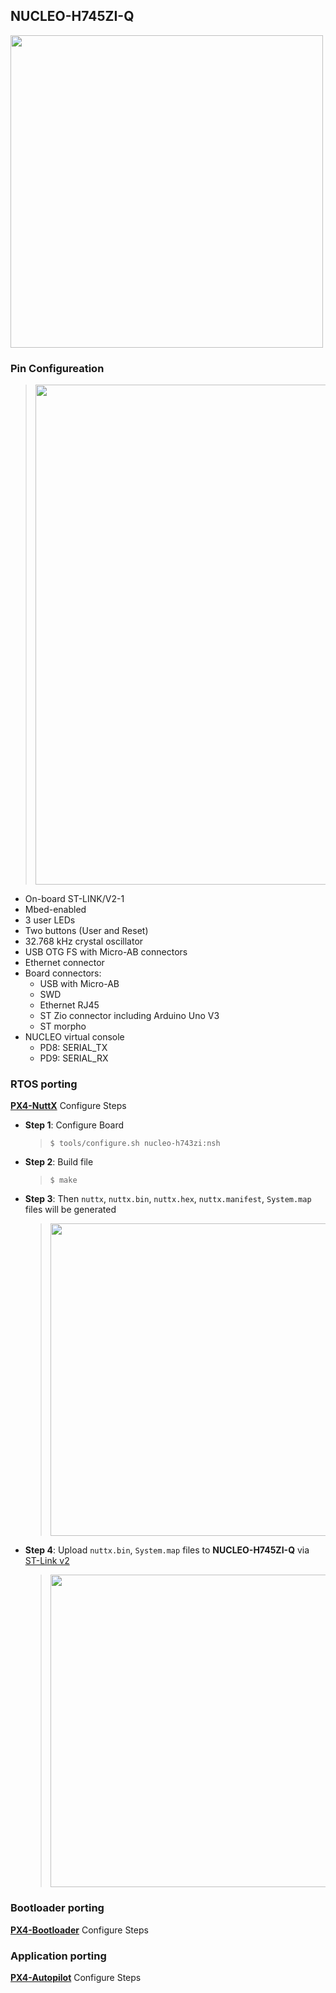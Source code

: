 ## NUCLEO-H745ZI-Q
<img title="NUCLEO-H745ZI-Q" alt="" src="https://user-images.githubusercontent.com/20378368/119439137-b5d1d280-bd5c-11eb-9bfb-c7afef5a0ccc.png" width="500"/>  

### Pin Configureation
> <img title="pinmap" alt="" src="https://user-images.githubusercontent.com/20378368/119439753-faaa3900-bd5d-11eb-92be-e22db1f70294.png" width="800"/>  
- On-board ST-LINK/V2-1
- Mbed-enabled
- 3 user LEDs
- Two buttons (User and Reset)
- 32.768 kHz crystal oscillator
- USB OTG FS with Micro-AB connectors
- Ethernet connector
- Board connectors:
  - USB with Micro-AB  
  - SWD  
  - Ethernet RJ45  
  - ST Zio connector including Arduino Uno V3  
  - ST morpho  
- NUCLEO virtual console
  - PD8: SERIAL_TX
  - PD9: SERIAL_RX

### RTOS porting
[**PX4-NuttX**](https://github.com/korkeep/PX4-Trust/tree/main/PX4-Trust/NUCLEO-H745ZI-Q/NuttX) Configure Steps
- **Step 1**: Configure Board  

  > ```$ tools/configure.sh nucleo-h743zi:nsh```

- **Step 2**: Build file  

  > ```$ make```

- **Step 3**: Then `nuttx`, `nuttx.bin`, `nuttx.hex`, `nuttx.manifest`, `System.map` files will be generated  

  > <img title="result" alt="" src="https://user-images.githubusercontent.com/20378368/119437274-be280e80-bd58-11eb-83ee-a4e94c531831.png" width="500"/>  

- **Step 4**: Upload `nuttx.bin`, `System.map` files to **NUCLEO-H745ZI-Q** via [ST-Link v2](https://www.st.com/en/development-tools/st-link-v2.html)  

  > <img title="upload" alt="" src="https://user-images.githubusercontent.com/20378368/119437566-5aeaac00-bd59-11eb-9d08-206af263871d.png" width="500"/>  

### Bootloader porting
[**PX4-Bootloader**](https://github.com/korkeep/PX4-Trust/tree/main/PX4-Trust/NUCLEO-H745ZI-Q/Bootloader) Configure Steps
### Application porting
[**PX4-Autopilot**](https://github.com/PX4/PX4-Autopilot) Configure Steps
